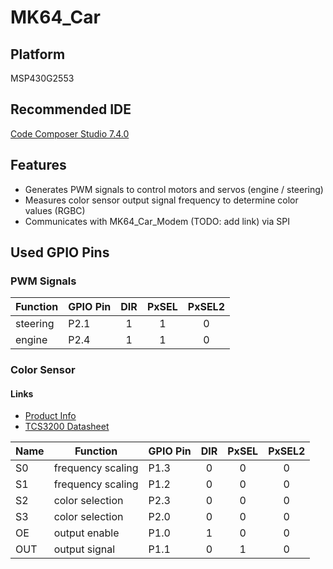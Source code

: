 # MK64_Car

## Platform
MSP430G2553

## Recommended IDE
[Code Composer Studio 7.4.0](http://processors.wiki.ti.com/index.php/Download_CCS#Code_Composer_Studio_Version_7_Downloads)

## Features
- Generates PWM signals to control motors and servos (engine / steering)
- Measures color sensor output signal frequency to determine color values (RGBC)
- Communicates with MK64_Car_Modem (TODO: add link) via SPI

## Used GPIO Pins

### PWM Signals

| Function | GPIO Pin | DIR     | PxSEL   | PxSEL2  |
| -------- | -------- |:-------:|:-------:|:-------:|
| steering | P2.1     | 1       | 1       | 0       |
| engine   | P2.4     | 1       | 1       | 0       |

### Color Sensor

#### Links
* [Product Info](https://www.conrad.at/de/arduino-erweiterungs-platine-colorimeter-tcs3200-schwarz-1503748.html?sc.ref=Search%20Results)
* [TCS3200 Datasheet](https://www.mouser.com/catalog/specsheets/TCS3200-E11.pdf)

| Name | Function          | GPIO Pin | DIR     | PxSEL   | PxSEL2  |
| ---- | ----------------- | -------- |:-------:|:-------:|:-------:|
| S0   | frequency scaling | P1.3     | 0       | 0       | 0       |
| S1   | frequency scaling | P1.2     | 0       | 0       | 0       |
| S2   | color selection   | P2.3     | 0       | 0       | 0       |
| S3   | color selection   | P2.0     | 0       | 0       | 0       |
| OE   | output enable     | P1.0     | 1       | 0       | 0       |
| OUT  | output signal     | P1.1     | 0       | 1       | 0       |
